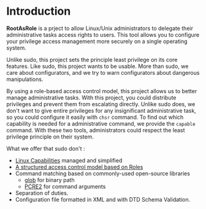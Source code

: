 # Introduction

**RootAsRole** is a prject to allow Linux/Unix administrators to delegate their administrative tasks access rights to users. This tool allows you to configure your privilege access management more securely on a single operating system.

Unlike sudo, this project sets the principle least privilege on its core features. Like sudo, this project wants to be usable. More than sudo, we care about configurators, and we try to warn configurators about dangerous manipulations.

By using a role-based access control model, this project allows us to better manage administrative tasks. With this project, you could distribute privileges and prevent them from escalating directly. Unlike sudo does, we don't want to give entire privileges for any insignificant administrative task, so you could configure it easily with `chsr` command. To find out which capability is needed for a administrative command, we provide the `capable` command. With these two tools, administrators could respect the least privilege principle on their system.

What we offer that sudo don't : 
* [Linux Capabilities](https://man7.org/linux/man-pages/man7/capabilities.7.html) managed and simplified
* [A structured access control model based on Roles](https://dl.acm.org/doi/10.1145/501978.501980)
* Command matching based on commonly-used open-source libraries 
  * [glob](https://docs.rs/glob/latest/glob/) for binary path
  * [PCRE2](https://www.pcre.org/) for command arguments
* Separation of duties.
* Configuration file formatted in XML and with DTD Schema Validation.

